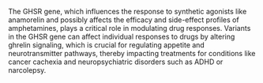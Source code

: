 The GHSR gene, which influences the response to synthetic agonists like anamorelin and possibly affects the efficacy and side-effect profiles of amphetamines, plays a critical role in modulating drug responses. Variants in the GHSR gene can affect individual responses to drugs by altering ghrelin signaling, which is crucial for regulating appetite and neurotransmitter pathways, thereby impacting treatments for conditions like cancer cachexia and neuropsychiatric disorders such as ADHD or narcolepsy.